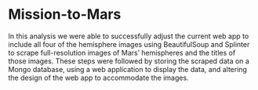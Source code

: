 # Mission-to-Mars
In this analysis we were able to successfully adjust the current web app to include all four of the hemisphere images using BeautifulSoup and Splinter to scrape full-resolution images of Mars’ hemispheres and the titles of those images. These steps were followed by storing the scraped data on a Mongo database, using a web application to display the data, and altering the design of the web app to accommodate the images.
